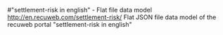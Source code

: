 #"settlement-risk in english" - Flat file data model
http://en.recuweb.com/settlement-risk/
Flat JSON file data model of the recuweb portal "settlement-risk in english"
